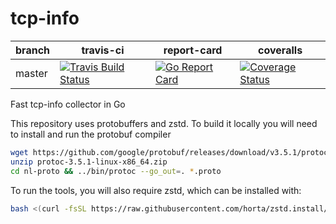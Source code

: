 # tcp-info
| branch | travis-ci | report-card | coveralls |
|--------|-----------|-----------|-------------|
| master | [![Travis Build Status](https://travis-ci.org/m-lab/tcp-info.svg?branch=master)](https://travis-ci.org/m-lab/tcp-info) | [![Go Report Card](https://goreportcard.com/badge/github.com/m-lab/tcp-info)](https://goreportcard.com/report/github.com/m-lab/tcp-info) | [![Coverage Status](https://coveralls.io/repos/m-lab/tcp-info/badge.svg?branch=master)](https://coveralls.io/github/m-lab/tcp-info?branch=master) |



Fast tcp-info collector in Go

This repository uses protobuffers and zstd.  To build it locally you will need to install and run the protobuf
compiler

```bash
wget https://github.com/google/protobuf/releases/download/v3.5.1/protoc-3.5.1-linux-x86_64.zip
unzip protoc-3.5.1-linux-x86_64.zip
cd nl-proto && ../bin/protoc --go_out=. *.proto
```

To run the tools, you will also require zstd, which can be installed with:

```bash
bash <(curl -fsSL https://raw.githubusercontent.com/horta/zstd.install/master/install)
```